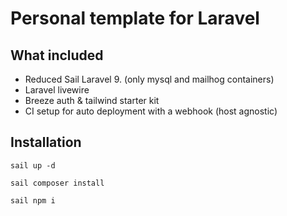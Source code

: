 # Personal template for Laravel
## What included
- Reduced Sail Laravel 9. (only mysql and mailhog containers)
- Laravel livewire
- Breeze auth & tailwind starter kit
- CI setup for auto deployment with a webhook (host agnostic)

## Installation
```shell
sail up -d
```
```shell
sail composer install
```
```shell
sail npm i
```
